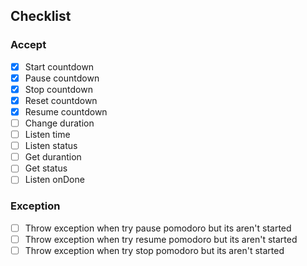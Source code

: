 ## Checklist

### Accept

- [x] Start countdown
- [x] Pause countdown
- [x] Stop countdown
- [x] Reset countdown
- [x] Resume countdown
- [ ] Change duration
- [ ] Listen time
- [ ] Listen status
- [ ] Get durantion
- [ ] Get status
- [ ] Listen onDone

### Exception
- [ ] Throw exception when try pause pomodoro but its aren't started
- [ ] Throw exception when try resume pomodoro but its aren't started
- [ ] Throw exception when try stop pomodoro but its aren't started